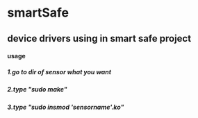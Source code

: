# smartSafe


## device drivers using in smart safe project


#### usage

##### 1.go to dir of sensor what you want
##### 2.type "sudo make"
##### 3.type "sudo insmod 'sensorname'.ko"
